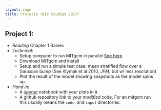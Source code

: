 ```yaml
---
layout: page
title: Projects (Dir Studies 2017)
---
```


## Project 1:

   - *Reading* Chapter 1 Baines
   - *Technical*:  
      - Setup computer to run MITgcm in parallel [See here](./install/)
      - Download [MITgcm](http://mitgcm.org) and install
      - Setup and run a simple test case: mean stratified flow over a Gaussian bump (See Klymak et al 2010, *JFM*, but w/ less resolution)
      - Plot the result of the model showing snapshots as the model spins up.  
   - *Hand in*:
      - A [jupyter](http://jupyter.org) notebook with your plots in it.  
      - A github repository link to your *modified* code.  For an mitgcm run this usually means the `code`, and `input` directories.  
